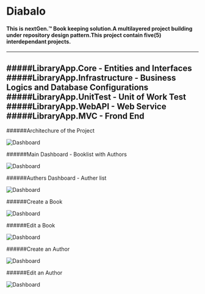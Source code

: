 # Diabalo

#### This is nextGen.™ Book keeping solution.A multilayered project building under repository design pattern.This project contain five(5) interdependant projects.
------

#####LibraryApp.Core           - Entities and Interfaces
#####LibraryApp.Infrastructure - Business Logics and Database Configurations
#####LibraryApp.UnitTest       - Unit of Work Test
#####LibraryApp.WebAPI         - Web Service 
#####LibraryApp.MVC            - Frond End
------

######Architechure of the Project

![Dashboard](http://i.imgur.com/GAL9oZK.png "Main Architechure")

######Main Dashboard - Booklist with Authors

![Dashboard](http://i.imgur.com/jdTkGxF.png "Main Dashboard")

######Authers Dashboard - Auther list

![Dashboard](http://i.imgur.com/tJA4y6b.png "Author Dashboard")

######Create a Book

![Dashboard](http://i.imgur.com/vV1wfDv.png "Create a Book")

######Edit a Book

![Dashboard](http://i.imgur.com/CjF1ARQ.png "Edit a Book")

######Create an Author

![Dashboard](http://i.imgur.com/ZD7oPC4.png "Create an Author")

######Edit an Author

![Dashboard](http://i.imgur.com/tdmtOCD.png "Edit an Author")
